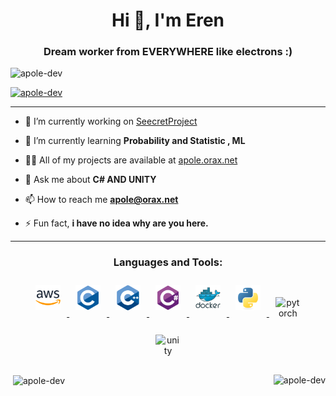 <h1 align="center">Hi 👋, I'm Eren</h1>
<h3 align="center">Dream worker from EVERYWHERE like electrons :)</h3>

<p align="left"> <img src="https://komarev.com/ghpvc/?username=apole-dev&label=Profile%20views&color=0e75b6&style=flat" alt="apole-dev" /> </p>

<p align="left"> <a href="https://github.com/ryo-ma/github-profile-trophy"><img src="https://github-profile-trophy.vercel.app/?username=apole-dev" alt="apole-dev" /></a> </p>
<hr class="rounded">

- 🔭 I’m currently working on [SeecretProject](thefumiu.com)

- 🌱 I’m currently learning **Probability and Statistic , ML**

- 👨‍💻 All of my projects are available at [apole.orax.net](apole.orax.net)

- 💬 Ask me about **C# AND UNITY**

- 📫 How to reach me **apole@orax.net**

- ⚡ Fun fact, **i have no idea why are you here.**
<hr class="rounded">

<h3 align="center">Languages and Tools:</h3>
<p align="center">
  <a href="https://aws.amazon.com" target="_blank" rel="noreferrer"> 
    <img src="https://raw.githubusercontent.com/devicons/devicon/master/icons/amazonwebservices/amazonwebservices-original-wordmark.svg" alt="aws" width="40" height="40" style="margin: 10px; display: inline-block;"/> 
  </a> 
  <a href="https://www.cprogramming.com/" target="_blank" rel="noreferrer"> 
    <img src="https://raw.githubusercontent.com/devicons/devicon/master/icons/c/c-original.svg" alt="c" width="40" height="40" style="margin: 10px; display: inline-block;"/> 
  </a> 
  <a href="https://www.w3schools.com/cpp/" target="_blank" rel="noreferrer"> 
    <img src="https://raw.githubusercontent.com/devicons/devicon/master/icons/cplusplus/cplusplus-original.svg" alt="cplusplus" width="40" height="40" style="margin: 10px; display: inline-block;"/> 
  </a> 
  <a href="https://www.w3schools.com/cs/" target="_blank" rel="noreferrer"> 
    <img src="https://raw.githubusercontent.com/devicons/devicon/master/icons/csharp/csharp-original.svg" alt="csharp" width="40" height="40" style="margin: 10px; display: inline-block;"/> 
  </a> 
  <a href="https://www.docker.com/" target="_blank" rel="noreferrer"> 
    <img src="https://raw.githubusercontent.com/devicons/devicon/master/icons/docker/docker-original-wordmark.svg" alt="docker" width="40" height="40" style="margin: 10px; display: inline-block;"/> 
  </a> 
  <a href="https://www.python.org" target="_blank" rel="noreferrer"> 
    <img src="https://raw.githubusercontent.com/devicons/devicon/master/icons/python/python-original.svg" alt="python" width="40" height="40" style="margin: 10px; display: inline-block;"/> 
  </a> 
  <a href="https://pytorch.org/" target="_blank" rel="noreferrer"> 
    <img src="https://www.vectorlogo.zone/logos/pytorch/pytorch-icon.svg" alt="pytorch" width="40" height="40" style="margin: 10px; display: inline-block;"/> 
  </a> 
  <a href="https://unity.com/" target="_blank" rel="noreferrer"> 
    <img src="https://www.vectorlogo.zone/logos/unity3d/unity3d-icon.svg" alt="unity" width="40" height="40" style="margin: 10px; display: inline-block;"/> 
  </a>
</p>


<p><img align="right" src="https://github-readme-stats.vercel.app/api/top-langs?username=apole-dev&show_icons=true&locale=en&layout=compact" alt="apole-dev" /></p>

<p>&nbsp;<img align="center" src="https://github-readme-stats.vercel.app/api?username=apole-dev&show_icons=true&locale=en" alt="apole-dev" /></p>
